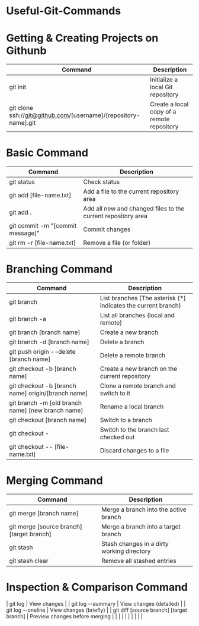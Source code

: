 # Useful-Git-Commands

# Getting & Creating Projects on Githunb

| Command | Description |
| --- | --- |
| git init | Initialize a local Git repository |
| git clone ssh://git@github.com/[username]/[repository-name].git | Create a local copy of a remote repository |

# Basic Command
| Command | Description |
| --- | --- |
|git status | Check status |
| git add [file-name.txt] | Add a file to the current repository area |
|git add . | Add all new and changed files to the current repository area |
| git commit -m "[commit message]" | Commit changes |
|git rm -r [file-name.txt]| Remove a file (or folder) |

# Branching Command
| Command | Description |
| --- | --- |
| git branch |  List branches (The asterisk (*) indicates the current branch) |
| git branch -a | List all branches (local and remote)  |
| git branch [branch name] |  Create a new branch |
| git branch -d [branch name] |  	Delete a branch |
| git push origin --delete [branch name] |	Delete a remote branch    |
| git checkout -b [branch name]	| Create a new branch on the current repository   |
| git checkout -b [branch name] origin/[branch name]	| Clone a remote branch and switch to it   |
|  git branch -m [old branch name] [new branch name]	| Rename a local branch   |
| git checkout [branch name]	| Switch to a branch  |
|  git checkout -	| Switch to the branch last checked out   |
|  git checkout -- [file-name.txt]	| Discard changes to a file   |

# Merging Command
| Command | Description |
| --- | --- |
|  git merge [branch name]	| Merge a branch into the active branch   |
|  git merge [source branch] [target branch]	| Merge a branch into a target branch  |
| git stash	| Stash changes in a dirty working directory   |
|  git stash clear	| Remove all stashed entries   |
# Inspection & Comparison Command
| git log	| View changes   |
|  git log --summary	| View changes (detailed)   |
| git log --oneline	| View changes (briefly)   |
| git diff [source branch] [target branch]	| Preview changes before merging   |
|  |   |
|  |   |
|  |   |


